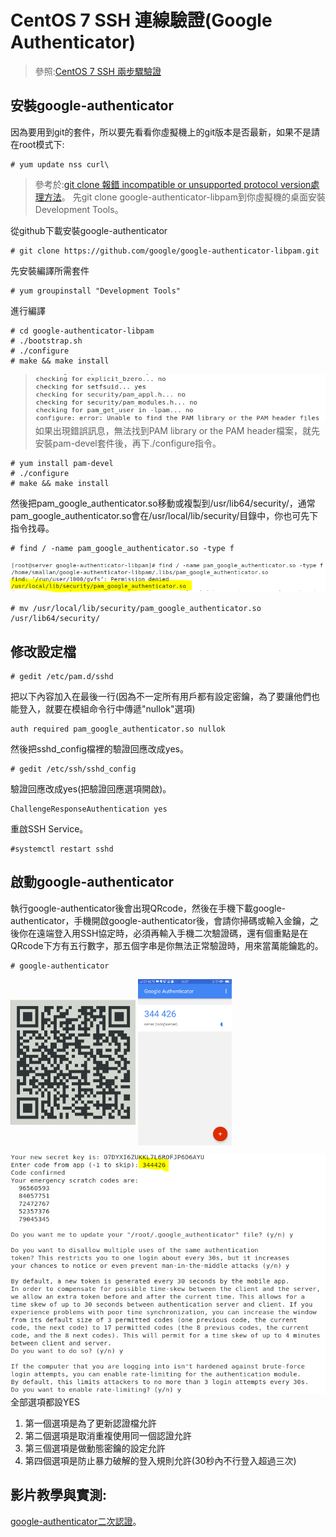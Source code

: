 # CentOS 7 SSH 連線驗證(Google Authenticator)  
> 參照:[CentOS 7 SSH 兩步驟驗證](https://kenwu0310.wordpress.com/2016/12/09/centos-7-ssh-%E9%9B%99%E5%9B%A0%E7%B4%A0%E8%AA%8D%E8%AD%89-using-google-authenticator/)
## 安裝google-authenticator
因為要用到git的套件，所以要先看看你虛擬機上的git版本是否最新，如果不是請在root模式下:
```
# yum update nss curl\
```
>參考於:[git clone 報錯 incompatible or unsupported protocol version處理方法](https://blog.csdn.net/feinifi/article/details/79629904)。
先git clone google-authenticator-libpam到你虛擬機的桌面安裝Development Tools。

從github下載安裝google-authenticator
```
# git clone https://github.com/google/google-authenticator-libpam.git
```
先安裝編譯所需套件
```
# yum groupinstall "Development Tools" 
```
進行編譯
```
# cd google-authenticator-libpam
# ./bootstrap.sh
# ./configure
# make && make install
```
>![](image/b.PNG)                  
如果出現錯誤訊息，無法找到PAM library or the PAM header檔案，就先安裝pam-devel套件後，再下./configure指令。
```
# yum install pam-devel
# ./configure
# make && make install
```
然後把pam_google_authenticator.so移動或複製到/usr/lib64/security/，通常pam_google_authenticator.so會在/usr/local/lib/security/目錄中，你也可先下指令找尋。
```
# find / -name pam_google_authenticator.so -type f
```
![](image/a.PNG)
```
# mv /usr/local/lib/security/pam_google_authenticator.so /usr/lib64/security/
```
## 修改設定檔
```
# gedit /etc/pam.d/sshd
```
把以下內容加入在最後一行(因為不一定所有用戶都有設定密鑰，為了要讓他們也能登入，就要在模組命令行中傳遞"nullok"選項)
```
auth required pam_google_authenticator.so nullok
```
然後把sshd_config檔裡的驗證回應改成yes。
```
# gedit /etc/ssh/sshd_config
```
驗證回應改成yes(把驗證回應選項開啟)。
```
ChallengeResponseAuthentication yes
```
重啟SSH Service。
```
#systemctl restart sshd
```
## 啟動google-authenticator
執行google-authenticator後會出現QRcode，然後在手機下載google-authenticator，手機開啟google-authenticator後，會請你掃碼或輸入金鑰，之後你在遠端登入用SSH協定時，必須再輸入手機二次驗證碼，還有個重點是在QRcode下方有五行數字，那五個字串是你無法正常驗證時，用來當萬能鑰匙的。
```
# google-authenticator
```
<img src="image/c.PNG" width = "200"  align=center />
<img src="image/e.png" width = "150"  align=center />


![](image/d.PNG)     
全部選項都設YES          
 
 1. 第一個選項是為了更新認證檔允許
 2. 第二個選項是取消重複使用同一個認證允許
 3. 第三個選項是做動態密鑰的設定允許
 4. 第四個選項是防止暴力破解的登入規則允許(30秒內不行登入超過三次)

## 影片教學與實測:
[google-authenticator二次認證](https://www.youtube.com/watch?v=xyS7Ms2LalM)。

